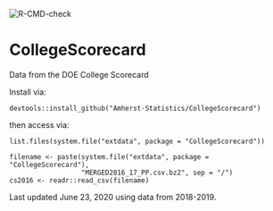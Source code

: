 ![R-CMD-check](https://github.com/Amherst-Statistics/CollegeScorecard/workflows/R-CMD-check/badge.svg)

# CollegeScorecard
Data from the DOE College Scorecard 

Install via:

`devtools::install_github("Amherst-Statistics/CollegeScorecard")`

then access via:

```
list.files(system.file("extdata", package = "CollegeScorecard"))
```

```
filename <- paste(system.file("extdata", package = "CollegeScorecard"), 
                  "MERGED2016_17_PP.csv.bz2", sep = "/")
cs2016 <- readr::read_csv(filename)
```

Last updated June 23, 2020 using data from 2018-2019.
